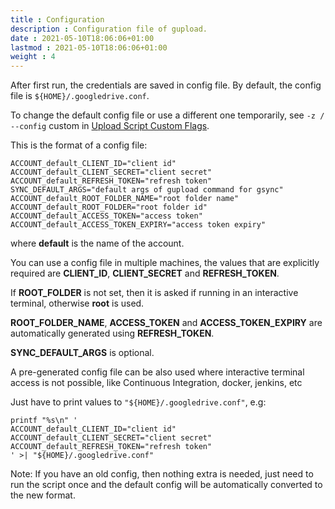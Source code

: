 ```yaml
---
title : Configuration 
description : Configuration file of gupload. 
date : 2021-05-10T18:06:06+01:00
lastmod : 2021-05-10T18:06:06+01:00
weight : 4
---
```


After first run, the credentials are saved in config file. By default, the config file is `${HOME}/.googledrive.conf`.

To change the default config file or use a different one temporarily, see `-z / --config` custom in [Upload Script Custom Flags](#upload-script-custom-flags).

This is the format of a config file:

```shell
ACCOUNT_default_CLIENT_ID="client id"
ACCOUNT_default_CLIENT_SECRET="client secret"
ACCOUNT_default_REFRESH_TOKEN="refresh token"
SYNC_DEFAULT_ARGS="default args of gupload command for gsync"
ACCOUNT_default_ROOT_FOLDER_NAME="root folder name"
ACCOUNT_default_ROOT_FOLDER="root folder id"
ACCOUNT_default_ACCESS_TOKEN="access token"
ACCOUNT_default_ACCESS_TOKEN_EXPIRY="access token expiry"
```

where **default** is the name of the account.

You can use a config file in multiple machines, the values that are explicitly required are **CLIENT_ID**, **CLIENT_SECRET** and **REFRESH_TOKEN**.

If **ROOT_FOLDER** is not set, then it is asked if running in an interactive terminal, otherwise **root** is used.

**ROOT_FOLDER_NAME**, **ACCESS_TOKEN** and **ACCESS_TOKEN_EXPIRY** are automatically generated using **REFRESH_TOKEN**.

**SYNC_DEFAULT_ARGS** is optional.

A pre-generated config file can be also used where interactive terminal access is not possible, like Continuous Integration, docker, jenkins, etc

Just have to print values to `"${HOME}/.googledrive.conf"`, e.g:

```shell
printf "%s\n" '
ACCOUNT_default_CLIENT_ID="client id"
ACCOUNT_default_CLIENT_SECRET="client secret"
ACCOUNT_default_REFRESH_TOKEN="refresh token"
' >| "${HOME}/.googledrive.conf"
```

Note: If you have an old config, then nothing extra is needed, just need to run the script once and the default config will be automatically converted to the new format.
